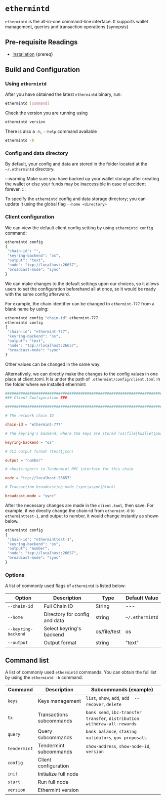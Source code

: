 <!--
order: 2
-->

# `ethermintd`

`ethermintd` is the all-in-one command-line interface. It supports wallet management, queries and transaction operations {synopsis}

## Pre-requisite Readings

- [Installation](./installation.md) {prereq}

## Build and Configuration

### Using `ethermintd`

After you have obtained the latest `ethermintd` binary, run:

```bash
ethermintd [command]
```

Check the version you are running using

```bash
ethermintd version
```

There is also a `-h`, `--help` command available

```bash
ethermintd -h
```

### Config and data directory

By default, your config and data are stored in the folder located at the `~/.ethermintd` directory.

:::warning
Make sure you have backed up your wallet storage after creating the wallet or else your funds may be inaccessible in case of accident forever.
:::

To specify the `ethermintd` config and data storage directory; you can update it using the global flag `--home <directory>`

### Client configuration

We can view the default client config setting by using `ethermintd config` command:

```bash
ethermintd config
{
 "chain-id": "",
 "keyring-backend": "os",
 "output": "text",
 "node": "tcp://localhost:26657",
 "broadcast-mode": "sync"
}
```

We can make changes to the default settings upon our choices, so it allows users to set the configuration beforehand all at once, so it would be ready with the same config afterward.

For example, the chain identifier can be changed to `ethermint-777` from a blank name by using:

```bash
ethermintd config "chain-id" ethermint-777
ethermintd config
{
 "chain-id": "ethermint-777",
 "keyring-backend": "os",
 "output": "text",
 "node": "tcp://localhost:26657",
 "broadcast-mode": "sync"
}
```

Other values can be changed in the same way.

Alternatively, we can directly make the changes to the config values in one place at client.toml. It is under the path of `.ethermint/config/client.toml` in the folder where we installed ethermint:

```toml
############################################################################
### Client Configuration ###

############################################################################

# The network chain ID

chain-id = "ethermint-777"

# The keyring's backend, where the keys are stored (os|file|kwallet|pass|test|memory)

keyring-backend = "os"

# CLI output format (text|json)

output = "number"

# <host>:<port> to Tendermint RPC interface for this chain

node = "tcp://localhost:26657"

# Transaction broadcasting mode (sync|async|block)

broadcast-mode = "sync"
```

After the necessary changes are made in the `client.toml`, then save. For example, if we directly change the chain-id from `ethermint-0` to `etherminttest-1`, and output to number, it would change instantly as shown below.

```bash
ethermintd config
{
 "chain-id": "etherminttest-1",
 "keyring-backend": "os",
 "output": "number",
 "node": "tcp://localhost:26657",
 "broadcast-mode": "sync"
}
```

### Options

A list of commonly used flags of `ethermintd` is listed below:

| Option              | Description                   | Type         | Default Value   |
| ------------------- | ----------------------------- | ------------ | --------------- |
| `--chain-id`        | Full Chain ID                 | String       | ---             |
| `--home`            | Directory for config and data | string       | `~/.ethermintd` |
| `--keyring-backend` | Select keyring's backend      | os/file/test | os              |
| `--output`          | Output format                 | string       | "text"          |

## Command list

A list of commonly used `ethermintd` commands. You can obtain the full list by using the `ethermintd -h` command.

| Command         | Description              | Subcommands (example)                                        |
| --------------- | ------------------------ | ------------------------------------------------------------ |
| `keys`          | Keys management          | `list`, `show`, `add`, `add  --recover`, `delete`                |
| `tx`            | Transactions subcommands | `bank send`, `ibc-transfer transfer`, `distribution withdraw-all-rewards` |
| `query`         | Query subcommands        | `bank balance`, `staking validators`, `gov proposals`                          |
| `tendermint`    | Tendermint subcommands   | `show-address`, `show-node-id`, `version`                                |
| `config` | Client configuration     |                                                              |
| `init`  | Initialize full node     |                                                              |
| `start` | Run full node            |                                                              |
|     `version`            |     Ethermint version                     |                                                              |
